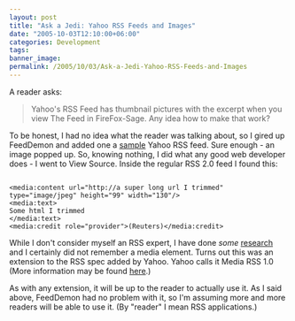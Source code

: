 ```yaml
---
layout: post
title: "Ask a Jedi: Yahoo RSS Feeds and Images"
date: "2005-10-03T12:10:00+06:00"
categories: Development 
tags: 
banner_image: 
permalink: /2005/10/03/Ask-a-Jedi-Yahoo-RSS-Feeds-and-Images
---
```


A reader asks:

<blockquote>
Yahoo's RSS Feed has thumbnail pictures with the excerpt when you view The Feed in FireFox-Sage. Any idea how to make that work?
</blockquote>

To be honest, I had no idea what the reader was talking about, so I gired up FeedDemon and added one a <a href="http://rss.news.yahoo.com/rss/oddlyenough">sample</a> Yahoo RSS feed. Sure enough - an image popped up. So, knowing nothing, I did what any good web developer does - I went to View Source. Inside the regular RSS 2.0 feed I found this:

<code>
&lt;media:content url="http://a super long url I trimmed" type="image/jpeg" height="99" width="130"/&gt;
&lt;media:text&gt;
Some html I trimmed
&lt;/media:text&gt;
&lt;media:credit role="provider"&gt;(Reuters)&lt;/media:credit&gt;
</code>

While I don't consider myself an RSS expert, I have done <i>some</i> <a href="http://blogs.law.harvard.edu/tech/rss">research</a> and I certainly did not remember a media element. Turns out this was an extension to the RSS spec added by Yahoo. Yahoo calls it Media RSS 1.0 (More information may be found <a href="http://search.yahoo.com/mrss">here</a>.) 

As with any extension, it will be up to the reader to actually use it. As I said above, FeedDemon had no problem with it, so I'm assuming more and more readers will be able to use it. (By "reader" I mean RSS applications.)